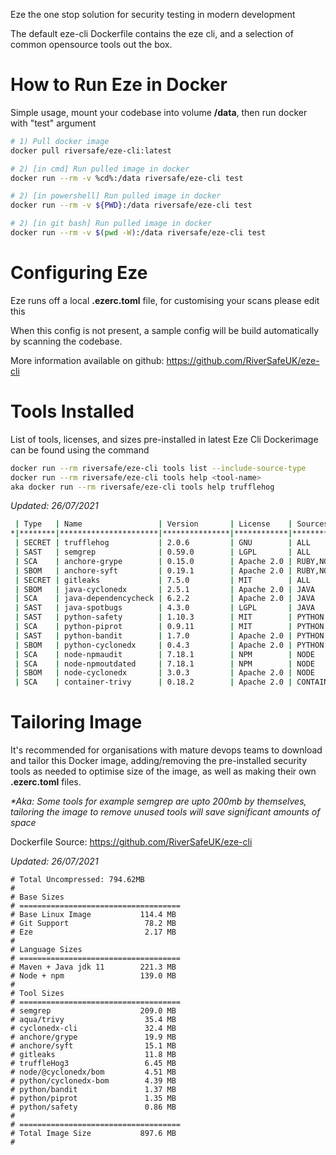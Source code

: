 Eze the one stop solution for security testing in modern development

The default eze-cli Dockerfile contains the eze cli, and a selection of common opensource tools out the box.

# How to Run Eze in Docker

Simple usage, mount your codebase into volume **/data**, then run docker with "test" argument

```bash
# 1) Pull docker image
docker pull riversafe/eze-cli:latest

# 2) [in cmd] Run pulled image in docker
docker run --rm -v %cd%:/data riversafe/eze-cli test

# 2) [in powershell] Run pulled image in docker
docker run --rm -v ${PWD}:/data riversafe/eze-cli test

# 2) [in git bash] Run pulled image in docker
docker run --rm -v $(pwd -W):/data riversafe/eze-cli test
```

# Configuring Eze
Eze runs off a local **.ezerc.toml** file, for customising your scans please edit this

When this config is not present, a sample config will be build automatically by scanning the codebase.

More information available on github:
https://github.com/RiverSafeUK/eze-cli

# Tools Installed
List of tools, licenses, and sizes pre-installed in latest Eze Cli Dockerimage can be found using the command

```bash
docker run --rm riversafe/eze-cli tools list --include-source-type
docker run --rm riversafe/eze-cli tools help <tool-name>
aka docker run --rm riversafe/eze-cli tools help trufflehog
```

_Updated: 26/07/2021_
```bash
 | Type   | Name                 | Version       | License    | Sources                             | Description                                                                         |
*|********|**********************|***************|************|*************************************|*************************************************************************************|*
 | SECRET | trufflehog           | 2.0.6         | GNU        | ALL                                 | opensource secret scanner                                                           |
 | SAST   | semgrep              | 0.59.0        | LGPL       | ALL                                 | opensource multi language SAST scanner                                              |
 | SCA    | anchore-grype        | 0.15.0        | Apache 2.0 | RUBY,NODE,JAVA,PYTHON,CONTAINER     | opensource multi language SCA and container scanner                                 |
 | SBOM   | anchore-syft         | 0.19.1        | Apache 2.0 | RUBY,NODE,JAVA,PYTHON,GO,CONTAINER  | opensource multi language and container bill of materials (SBOM) generation utility |
 | SECRET | gitleaks             | 7.5.0         | MIT        | ALL                                 | opensource static key scanner                                                       |
 | SBOM   | java-cyclonedx       | 2.5.1         | Apache 2.0 | JAVA                                | opensource java bill of materials (SBOM) generation utility                         |
 | SCA    | java-dependencycheck | 6.2.2         | Apache 2.0 | JAVA                                | opensource java SCA tool class                                                      |
 | SAST   | java-spotbugs        | 4.3.0         | LGPL       | JAVA                                | opensource java SAST tool class                                                     |
 | SAST   | python-safety        | 1.10.3        | MIT        | PYTHON                              | opensource python SCA scanner                                                       |
 | SCA    | python-piprot        | 0.9.11        | MIT        | PYTHON                              | opensource python outdated dependency scanner                                       |
 | SAST   | python-bandit        | 1.7.0         | Apache 2.0 | PYTHON                              | opensource python SAST scanner                                                      |
 | SBOM   | python-cyclonedx     | 0.4.3         | Apache 2.0 | PYTHON                              | opensource python bill of materials (SBOM) generation utility                       |
 | SCA    | node-npmaudit        | 7.18.1        | NPM        | NODE                                | opensource node SCA scanner                                                         |
 | SCA    | node-npmoutdated     | 7.18.1        | NPM        | NODE                                | opensource node outdated dependency scanner                                         |
 | SBOM   | node-cyclonedx       | 3.0.3         | Apache 2.0 | NODE                                | opensource node bill of materials (SBOM) generation utility                         |
 | SCA    | container-trivy      | 0.18.2        | Apache 2.0 | CONTAINER                           | opensource container scanner                                                        |
```

# Tailoring Image
It's recommended for organisations with mature devops teams to download and tailor this Docker image, adding/removing the pre-installed security tools as needed to optimise size of the image, as well as making their own **.ezerc.toml** files.

_*Aka: Some tools for example semgrep are upto 200mb by themselves, tailoring the image to remove unused tools will save significant amounts of space_

Dockerfile Source:
https://github.com/RiverSafeUK/eze-cli


_Updated: 26/07/2021_
```
# Total Uncompressed: 794.62MB
#
# Base Sizes
# ====================================
# Base Linux Image           114.4 MB
# Git Support                 78.2 MB
# Eze                         2.17 MB
#
# Language Sizes
# ====================================
# Maven + Java jdk 11        221.3 MB
# Node + npm                 139.0 MB
#
# Tool Sizes
# ====================================
# semgrep                    209.0 MB
# aqua/trivy                  35.4 MB
# cyclonedx-cli               32.4 MB
# anchore/grype               19.9 MB
# anchore/syft                15.1 MB
# gitleaks                    11.8 MB
# truffleHog3                 6.45 MB
# node/@cyclonedx/bom         4.51 MB
# python/cyclonedx-bom        4.39 MB
# python/bandit               1.37 MB
# python/piprot               1.35 MB
# python/safety               0.86 MB
#
# ====================================
# Total Image Size           897.6 MB
#
```

